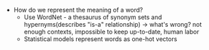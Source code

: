 - How do we represent the meaning of a word?
  - Use WordNet - a thesaurus of synonym sets and hypernyms(describes "is-a" relationship) -> what's wrong? not enough contexts, impossible to keep up-to-date, human labor
  - Statistical models represent words as one-hot vectors
